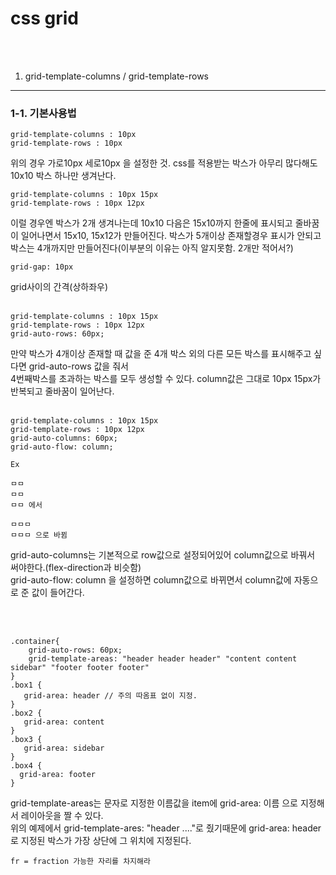 css grid
=====
<br>
<br>

1. grid-template-columns / grid-template-rows
----

<h3>1-1. 기본사용법</h3>

```
grid-template-columns : 10px
grid-template-rows : 10px
```
 위의 경우 가로10px 세로10px 을 설정한 것.  css를 적용받는 박스가 아무리 많다해도 10x10 박스 하나만 생겨난다.
 <br>

```
grid-template-columns : 10px 15px
grid-template-rows : 10px 12px
```
 이럴 경우엔 박스가 2개 생겨나는데 10x10 다음은 15x10까지 한줄에 표시되고 줄바꿈이 일어나면서 15x10, 15x12가 만들어진다.
박스가 5개이상 존재할경우 표시가 안되고 박스는 4개까지만 만들어진다(이부분의 이유는 아직 알지못함. 2개만 적어서?)
<br>

```
grid-gap: 10px
```
 grid사이의 간격(상하좌우)
<br>
<br>

```
grid-template-columns : 10px 15px
grid-template-rows : 10px 12px
grid-auto-rows: 60px;
```
만약 박스가 4개이상 존재할 때 값을 준 4개 박스 외의 다른 모든 박스를 표시해주고 싶다면 grid-auto-rows 값을 줘서<br>
4번째박스를 초과하는 박스를 모두 생성할 수 있다. column값은 그대로 10px 15px가 반복되고 줄바꿈이 일어난다.<br>
<br>

```
grid-template-columns : 10px 15px
grid-template-rows : 10px 12px
grid-auto-columns: 60px;
grid-auto-flow: column;

Ex

ㅁㅁ
ㅁㅁ
ㅁㅁ 에서

ㅁㅁㅁ
ㅁㅁㅁ 으로 바뀜
```
grid-auto-columns는 기본적으로 row값으로 설정되어있어 column값으로 바꿔서 써야한다.(flex-direction과 비슷함)<br>
grid-auto-flow: column 을 설정하면 column값으로 바뀌면서 column값에 자동으로 준 값이 들어간다.

<br>
<br>

```
.container{
    grid-auto-rows: 60px;
    grid-template-areas: "header header header" "content content sidebar" "footer footer footer"
}
.box1 {
   grid-area: header // 주의 따옴표 없이 지정.
}
.box2 {
   grid-area: content
}
.box3 {
   grid-area: sidebar
}
.box4 {
  grid-area: footer
}
```
grid-template-areas는 문자로 지정한 이름값을 item에 grid-area: 이름 으로 지정해서 레이아웃을 짤 수 있다.<br>
위의 예제에서 grid-template-ares: "header ...."로 줬기때문에 grid-area: header로 지정된 박스가 가장 상단에 그 위치에 지정된다.




```
fr = fraction 가능한 자리를 차지해라
```

